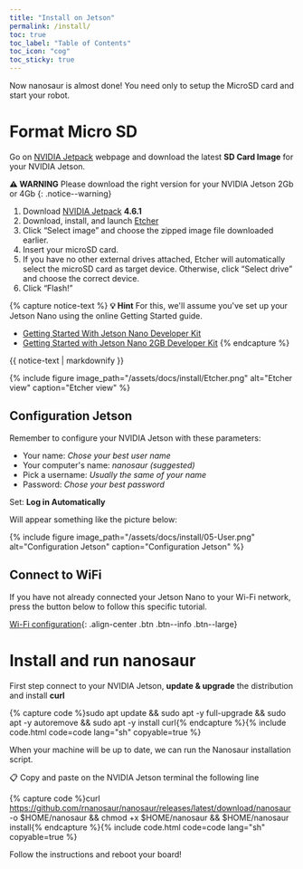 ```yaml
---
title: "Install on Jetson"
permalink: /install/
toc: true
toc_label: "Table of Contents"
toc_icon: "cog"
toc_sticky: true
---
```


Now nanosaur is almost done! You need only to setup the MicroSD card and start your robot.

# Format Micro SD

Go on [NVIDIA Jetpack](https://developer.nvidia.com/embedded/Jetpack) webpage and download the latest **SD Card Image** for your NVIDIA Jetson.

**:warning: WARNING** Please download the right version for your NVIDIA Jetson 2Gb or 4Gb
{: .notice--warning}

1. Download [NVIDIA Jetpack](https://developer.nvidia.com/embedded/Jetpack) **4.6.1**
2. Download, install, and launch [Etcher](https://www.balena.io/etcher)
3. Click “Select image” and choose the zipped image file downloaded earlier.
4. Insert your microSD card.
5. If you have no other external drives attached, Etcher will automatically select the microSD card as target device. Otherwise, click “Select drive” and choose the correct device.
6. Click “Flash!”

{% capture notice-text %}
**:bulb: Hint** For this, we'll assume you've set up your Jetson Nano using the online Getting Started guide.
* [Getting Started With Jetson Nano Developer Kit](https://developer.nvidia.com/embedded/learn/get-started-jetson-nano-devkit)
* [Getting Started with Jetson Nano 2GB Developer Kit](https://developer.nvidia.com/embedded/learn/get-started-jetson-nano-2gb-devkit)
{% endcapture %}

<div class="notice--success">
  {{ notice-text | markdownify }}
</div>

{% include figure image_path="/assets/docs/install/Etcher.png" alt="Etcher view" caption="Etcher view" %}

## Configuration Jetson

Remember to configure your NVIDIA Jetson with these parameters:

- Your name: *Chose your best user name*
- Your computer's name: *nanosaur (suggested)*
- Pick a username: *Usually the same of your name*
- Password: *Chose your best password*

Set: **Log in Automatically**

Will appear something like the picture below:

{% include figure image_path="/assets/docs/install/05-User.png" alt="Configuration Jetson" caption="Configuration Jetson" %}

## Connect to WiFi

If you have not already connected your Jetson Nano to your Wi-Fi network, press the button below to follow this specific tutorial.

[Wi-Fi configuration](/optional/wifi){: .align-center .btn .btn--info .btn--large}

# Install and run nanosaur

First step connect to your NVIDIA Jetson, **update & upgrade** the distribution and install **curl**

{% capture code %}sudo apt update && sudo apt -y full-upgrade && sudo apt -y autoremove && sudo apt -y install curl{% endcapture %}{% include code.html code=code lang="sh" copyable=true %}

When your machine will be up to date, we can run the Nanosaur installation script.

:clipboard: Copy and paste on the NVIDIA Jetson terminal the following line

{% capture code %}curl https://github.com/rnanosaur/nanosaur/releases/latest/download/nanosaur -o $HOME/nanosaur && chmod +x $HOME/nanosaur && $HOME/nanosaur install{% endcapture %}{% include code.html code=code lang="sh" copyable=true %}

Follow the instructions and reboot your board!
